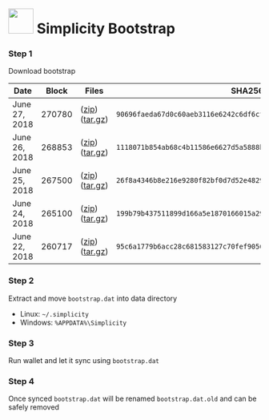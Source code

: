 # <img src="https://i.imgur.com/EVMMO6N.jpg" width="50"> Simplicity Bootstrap

### Step 1
Download bootstrap

| Date  | Block | Files | SHA256 |
| --- | --- | --- | --- |
| June 27, 2018 | 270780 | ([zip](https://transfer.sh/2Q9ve/bootstrap.zip)) ([tar.gz](https://transfer.sh/SMRyH/bootstrap.tar.gz)) | `90696faeda67d0c60aeb3116e6242c6df6cf084147035163ef91405180976ebb` |
| June 26, 2018 | 268853 | ([zip](https://transfer.sh/LjGXu/bootstrap.zip)) ([tar.gz](https://transfer.sh/115gft/bootstrap.tar.gz)) | `1118071b854ab68c4b11586e6627d5a5888bd56a093986228361d47ff77364f2` |
| June 25, 2018 | 267500 | ([zip](https://transfer.sh/9LbZk/bootstrap.zip)) ([tar.gz](https://transfer.sh/jgMt1/bootstrap.tar.gz)) | `26f8a4346b8e216e9280f82bf0d7d52e48293df831a3b15f09c00199e19815c3` |
| June 24, 2018 | 265100 | ([zip](https://transfer.sh/HH672/bootstrap.zip)) ([tar.gz](https://transfer.sh/G34Mx/bootstrap.tar.gz)) | `199b79b437511899d166a5e1870166015a2940fdeed83877efd78d69cb48b409` |
| June 22, 2018 | 260717 | ([zip](https://transfer.sh/13bUDa/bootstrap.zip)) ([tar.gz](https://transfer.sh/13UqDk/bootstrap.tar.gz)) | `95c6a1779b6acc28c681583127c70fef905651fdf07781a810b847fc68b8f3e7` |

### Step 2
Extract and move `bootstrap.dat` into data directory

* Linux: `~/.simplicity`
* Windows: `%APPDATA%\Simplicity`

### Step 3
Run wallet and let it sync using `bootstrap.dat`

### Step 4
Once synced `bootstrap.dat` will be renamed `bootstrap.dat.old` and can be safely removed
